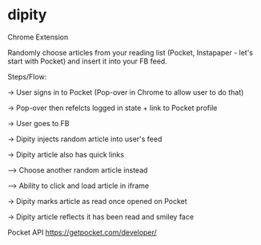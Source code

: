 # dipity
Chrome Extension

Randomly choose articles from your reading list (Pocket, Instapaper - let's start with Pocket) and insert it into your FB feed.

Steps/Flow:

-> User signs in to Pocket (Pop-over in Chrome to allow user to do that)

-> Pop-over then refelcts logged in state + link to Pocket profile

-> User goes to FB

-> Dipity injects random article into user's feed

-> Dipity article also has quick links

--> Choose another random article instead

--> Ability to click and load article in iframe

-> Dipity marks article as read once opened on Pocket

-> Dipity article reflects it has been read and smiley face

Pocket API
https://getpocket.com/developer/

